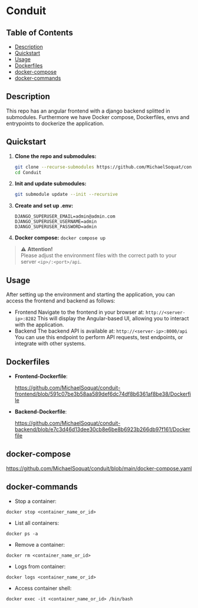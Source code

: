 # Conduit

## Table of Contents

- [Description](#description)
- [Quickstart](#quickstart)
- [Usage](#usage)
- [Dockerfiles](#dockerfiles)
- [docker-compose](#docker-compose)
- [docker-commands](#docker-commands)

## Description

This repo has an angular frontend with a django backend splitted in submodules. Furthermore we have Docker compose, Dockerfiles, envs and entrypoints to dockerize the application.

## Quickstart

1. **Clone the repo and submodules:**
   ```bash
   git clone --recurse-submodules https://github.com/MichaelSoquat/conduit.git
   cd Conduit
   ```

2. **Init and update submodules:**
   ```bash
   git submodule update --init --recursive
   ```

3. **Create and set up .env:**
   
    ```
    DJANGO_SUPERUSER_EMAIL=admin@admin.com
    DJANGO_SUPERUSER_USERNAME=admin
    DJANGO_SUPERUSER_PASSWORD=admin
    ```

4. **Docker compose:**
        ```
        docker compose up
        ```

> ⚠️ **Attention!**  
> Please adjust the environment files with the correct path to your server `<ip>/:<port>/api`.



## Usage
After setting up the environment and starting the application, you can access the frontend and backend as follows:

- Frontend
Navigate to the frontend in your browser at: `http://<server-ip>:8282`
This will display the Angular-based UI, allowing you to interact with the application.
- Backend
The backend API is available at: `http://<server-ip>:8000/api`
You can use this endpoint to perform API requests, test endpoints, or integrate with other systems.


## Dockerfiles

- **Frontend-Dockerfile**:

  https://github.com/MichaelSoquat/conduit-frontend/blob/591c07be3b58aa589def6dc74df8b6361af8be38/Dockerfile

- **Backend-Dockerfile**:
  
  https://github.com/MichaelSoquat/conduit-backend/blob/e7c3d46d13dee30cb8e6be8b6923b266db97f161/Dockerfile

## docker-compose

https://github.com/MichaelSoquat/conduit/blob/main/docker-compose.yaml

## docker-commands

- Stop a container:

```
docker stop <container_name_or_id>
```

- List all containers:

```
docker ps -a
```

- Remove a container:

```
docker rm <container_name_or_id>
```

- Logs from container:

```
docker logs <container_name_or_id>
```

- Access container shell:
```
docker exec -it <container_name_or_id> /bin/bash
```
 
